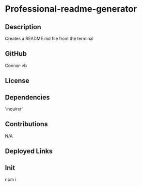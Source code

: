 # Professional-readme-generator

## Description
Creates a README.md file from the terminal

## GitHub
Connor-vb

## License


## Dependencies
'inquirer'

## Contributions
N/A

## Deployed Links


## Init
npm i
        